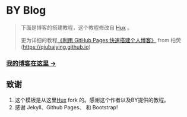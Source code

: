 # BY Blog

> 下面是博客的搭建教程，这个教程修改自 [Hux](https://github.com/Huxpro/huxpro.github.io) 。
> 
> 更为详细的教程[《利用 GitHub Pages 快速搭建个人博客》](http://www.jianshu.com/p/e68fba58f75c) from 柏荧(https://qiubaiying.github.io)
> 
### [我的博客在这里 &rarr;](http://saintsally.github.io)



## 致谢

1. 这个模板是从这里[Hux](https://github.com/Huxpro/huxpro.github.io) fork 的。感谢这个作者以及BY提供的教程。
2. 感谢 Jekyll、Github Pages、 和 Bootstrap!



